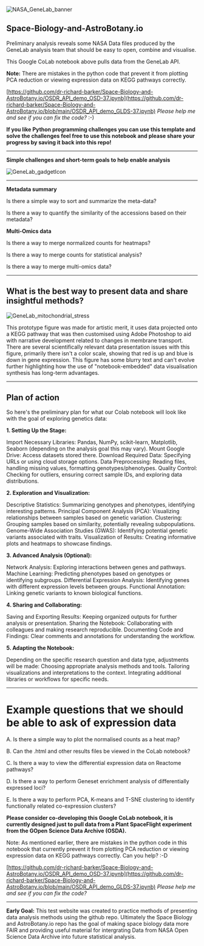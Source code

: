 ![NASA_GeneLab_banner](https://dr-richard-barker.github.io/Space_Biology_and_AstroBotany.io/Images/NASA_GeneLab_banner_v3_scroll_down.jpg "NASA_GeneLab_banner")
## Space-Biology-and-AstroBotany.io

Preliminary analysis reveals some NASA Data files produced by the GeneLab analysis team that should be easy to open, combine and visualise. 

This Google CoLab notebook above pulls data from the GeneLab API.


**Note:** There are mistakes in the python code that prevent it from plotting PCA reduction or viewing expression data on KEGG pathways correctly. 

[https://github.com/dr-richard-barker/Space-Biology-and-AstroBotany.io/OSDR_API_demo_OSD-37.ipynb](https://github.com/dr-richard-barker/Space-Biology-and-AstroBotany.io/blob/main/OSDR_API_demo_GLDS-37.ipynb)
*Please help me and see if you can fix the code?* :-)

**If you like Python programming challenges you can use this template and solve the challenges feel free to use this notebook and please share your progress by saving it back into this repo!**  


---


**Simple challenges and short-term goals to help enable analysis** 


![GeneLab_gadgetIcon](https://dr-richard-barker.github.io/Space_Biology_and_AstroBotany.io/Images/GeneLab_gadgetIcon.png "NASA_GeneLab_Computer")


---

**Metadata summary**

Is there a simple way to sort and summarize the meta-data? 

Is there a way to quantify the similarity of the accessions based on their metadata?


**Multi-Omics data**

Is there a way to merge normalized counts for heatmaps?

Is there a way to merge counts for statistical analysis? 

Is there a way to merge multi-omics data?

---

## What is the best way to present data and share insightful methods?

![GeneLab_mitochondrial_stress](https://dr-richard-barker.github.io/Space_Biology_and_AstroBotany.io/Images/DRB_2022_K_transporters_in_space_miriocondira_oxidatiive_phosphorylation.png "GeneLab_mitochondrial_stress")

This prototype figure was made for artistic merit, it uses data projected onto a KEGG pathway that was then customised using Adobe Photoshop to aid with narrative development related to changes in membrane transport.
There are several scientifically relevant data presentation issues with this figure, primarily there isn't a color scale, showing that red is up and blue is down in gene expression. 
This figure has some blurry text and can't evolve further highlighting how the use of "notebook-embedded" data visualisation synthesis has long-term advantages. 

---
## Plan of action 

So here's the preliminary plan for what our Colab notebook will look like with the goal of exploring genetics data:

**1. Setting Up the Stage:**

Import Necessary Libraries: Pandas, NumPy, scikit-learn, Matplotlib, Seaborn (depending on the analysis goal this may vary).
Mount Google Drive: Access datasets stored there.
Download Required Data: Specifying URLs or using cloud storage options.
Data Preprocessing: Reading files, handling missing values, formatting genotypes/phenotypes.
Quality Control: Checking for outliers, ensuring correct sample IDs, and exploring data distributions.


**2. Exploration and Visualization:**

Descriptive Statistics: Summarizing genotypes and phenotypes, identifying interesting patterns.
Principal Component Analysis (PCA): Visualizing relationships between samples based on genetic variation.
Clustering: Grouping samples based on similarity, potentially revealing subpopulations.
Genome-Wide Association Studies (GWAS): Identifying potential genetic variants associated with traits.
Visualization of Results: Creating informative plots and heatmaps to showcase findings.


**3. Advanced Analysis (Optional):**

Network Analysis: Exploring interactions between genes and pathways.
Machine Learning: Predicting phenotypes based on genotypes or identifying subgroups.
Differential Expression Analysis: Identifying genes with different expression levels between groups.
Functional Annotation: Linking genetic variants to known biological functions.


**4. Sharing and Collaborating:**

Saving and Exporting Results: Keeping organized outputs for further analysis or presentation.
Sharing the Notebook: Collaborating with colleagues and making research reproducible.
Documenting Code and Findings: Clear comments and annotations for understanding the workflow.


**5. Adapting the Notebook:**

Depending on the specific research question and data type, adjustments will be made:
Choosing appropriate analysis methods and tools.
Tailoring visualizations and interpretations to the context.
Integrating additional libraries or workflows for specific needs.

---

# **Example questions that we should be able to ask of expression data**

A. Is there a simple way to plot the normalised counts as a heat map?

B. Can the .html and other results files be viewed in the CoLab notebook?

C. Is there a way to view the differential expression data on Reactome pathways?

D. Is there a way to perform Geneset enrichment analysis of differentially expressed loci? 

E. Is there a way to perform PCA, K-means and T-SNE clustering to identify functionally related co-expression clusters? 


**Please consider co-developing this Google CoLab notebook, it is currently designed just to pull data from a Plant SpaceFlight experiment from the GOpen Science Data Archive (OSDA).**

Note: As mentioned earlier, there are mistakes in the python code in this notebook that currently prevent it from plotting PCA reduction or viewing expression data on KEGG pathways correctly. Can you help? :-D

[https://github.com/dr-richard-barker/Space-Biology-and-AstroBotany.io/OSDR_API_demo_OSD-37.ipynb](https://github.com/dr-richard-barker/Space-Biology-and-AstroBotany.io/blob/main/OSDR_API_demo_GLDS-37.ipynb)
*Please help me and see if you can fix the code?* 


---


**Early Goal:** This test website was created to practice methods of presenting data analysis methods using the github repo.
Ultimately the Space Biology and AstroBotany.io repo has the goal of making space biology data more FAIR and providing useful material for intergrating Data from NASA Open Science Data Archive into future statistical analysis. 
